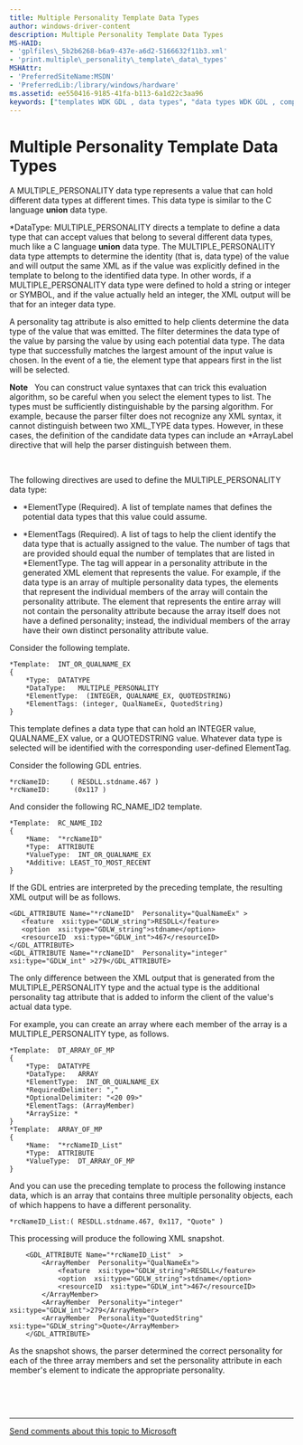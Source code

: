 ```yaml
---
title: Multiple Personality Template Data Types
author: windows-driver-content
description: Multiple Personality Template Data Types
MS-HAID:
- 'gplfiles\_5b2b6268-b6a9-437e-a6d2-5166632f11b3.xml'
- 'print.multiple\_personality\_template\_data\_types'
MSHAttr:
- 'PreferredSiteName:MSDN'
- 'PreferredLib:/library/windows/hardware'
ms.assetid: ee550416-9185-41fa-b113-6a1d22c3aa96
keywords: ["templates WDK GDL , data types", "data types WDK GDL , compound", "MULTIPLE_PERSONALITY data type WDK GDL", "ElementType directive WDK GDL", "ElementTags directive WDK GDL", "unions WDK GDL", "GDL WDK , unions"]
---
```


# Multiple Personality Template Data Types


A MULTIPLE\_PERSONALITY data type represents a value that can hold different data types at different times. This data type is similar to the C language **union** data type.

\*DataType: MULTIPLE\_PERSONALITY directs a template to define a data type that can accept values that belong to several different data types, much like a C language **union** data type. The MULTIPLE\_PERSONALITY data type attempts to determine the identity (that is, data type) of the value and will output the same XML as if the value was explicitly defined in the template to belong to the identified data type. In other words, if a MULTIPLE\_PERSONALITY data type were defined to hold a string or integer or SYMBOL, and if the value actually held an integer, the XML output will be that for an integer data type.

A personality tag attribute is also emitted to help clients determine the data type of the value that was emitted. The filter determines the data type of the value by parsing the value by using each potential data type. The data type that successfully matches the largest amount of the input value is chosen. In the event of a tie, the element type that appears first in the list will be selected.

**Note**   You can construct value syntaxes that can trick this evaluation algorithm, so be careful when you select the element types to list. The types must be sufficiently distinguishable by the parsing algorithm. For example, because the parser filter does not recognize any XML syntax, it cannot distinguish between two XML\_TYPE data types. However, in these cases, the definition of the candidate data types can include an \*ArrayLabel directive that will help the parser distinguish between them.

 

The following directives are used to define the MULTIPLE\_PERSONALITY data type:

-   \*ElementType (Required). A list of template names that defines the potential data types that this value could assume.

-   \*ElementTags (Required). A list of tags to help the client identify the data type that is actually assigned to the value. The number of tags that are provided should equal the number of templates that are listed in \*ElementType. The tag will appear in a personality attribute in the generated XML element that represents the value. For example, if the data type is an array of multiple personality data types, the elements that represent the individual members of the array will contain the personality attribute. The element that represents the entire array will not contain the personality attribute because the array itself does not have a defined personality; instead, the individual members of the array have their own distinct personality attribute value.

Consider the following template.

```
*Template:  INT_OR_QUALNAME_EX
{
    *Type:  DATATYPE
    *DataType:   MULTIPLE_PERSONALITY
    *ElementType:  (INTEGER, QUALNAME_EX, QUOTEDSTRING)
    *ElementTags: (integer, QualNameEx, QuotedString)
}
```

This template defines a data type that can hold an INTEGER value, QUALNAME\_EX value, or a QUOTEDSTRING value. Whatever data type is selected will be identified with the corresponding user-defined ElementTag.

Consider the following GDL entries.

```
*rcNameID:     ( RESDLL.stdname.467 )  
*rcNameID:      (0x117 )  
```

And consider the following RC\_NAME\_ID2 template.

```
*Template:  RC_NAME_ID2
{
    *Name:  "*rcNameID"
    *Type:  ATTRIBUTE
    *ValueType:  INT_OR_QUALNAME_EX
    *Additive: LEAST_TO_MOST_RECENT
}
```

If the GDL entries are interpreted by the preceding template, the resulting XML output will be as follows.

```
<GDL_ATTRIBUTE Name="*rcNameID"  Personality="QualNameEx" >
   <feature  xsi:type="GDLW_string">RESDLL</feature>
   <option  xsi:type="GDLW_string">stdname</option>
   <resourceID  xsi:type="GDLW_int">467</resourceID>
</GDL_ATTRIBUTE>
<GDL_ATTRIBUTE Name="*rcNameID"  Personality="integer" 
xsi:type="GDLW_int" >279</GDL_ATTRIBUTE>
```

The only difference between the XML output that is generated from the MULTIPLE\_PERSONALITY type and the actual type is the additional personality tag attribute that is added to inform the client of the value's actual data type.

For example, you can create an array where each member of the array is a MULTIPLE\_PERSONALITY type, as follows.

```
*Template:  DT_ARRAY_OF_MP
{
    *Type:  DATATYPE
    *DataType:   ARRAY
    *ElementType:  INT_OR_QUALNAME_EX
    *RequiredDelimiter: ","
    *OptionalDelimiter: "<20 09>"
    *ElementTags: (ArrayMember)
    *ArraySize: *
}
*Template:  ARRAY_OF_MP
{
    *Name:  "*rcNameID_List"
    *Type:  ATTRIBUTE
    *ValueType:  DT_ARRAY_OF_MP
}
```

And you can use the preceding template to process the following instance data, which is an array that contains three multiple personality objects, each of which happens to have a different personality.

```
*rcNameID_List:( RESDLL.stdname.467, 0x117, "Quote" )
```

This processing will produce the following XML snapshot.

```
    <GDL_ATTRIBUTE Name="*rcNameID_List"  >
        <ArrayMember  Personality="QualNameEx">
            <feature  xsi:type="GDLW_string">RESDLL</feature>
            <option  xsi:type="GDLW_string">stdname</option>
            <resourceID  xsi:type="GDLW_int">467</resourceID>
        </ArrayMember>
        <ArrayMember  Personality="integer" xsi:type="GDLW_int">279</ArrayMember>
        <ArrayMember  Personality="QuotedString" xsi:type="GDLW_string">Quote</ArrayMember>
    </GDL_ATTRIBUTE>
```

As the snapshot shows, the parser determined the correct personality for each of the three array members and set the personality attribute in each member's element to indicate the appropriate personality.

 

 


--------------------
[Send comments about this topic to Microsoft](mailto:wsddocfb@microsoft.com?subject=Documentation%20feedback%20%5Bprint\print%5D:%20Multiple%20Personality%20Template%20Data%20Types%20%20RELEASE:%20%289/1/2016%29&body=%0A%0APRIVACY%20STATEMENT%0A%0AWe%20use%20your%20feedback%20to%20improve%20the%20documentation.%20We%20don't%20use%20your%20email%20address%20for%20any%20other%20purpose,%20and%20we'll%20remove%20your%20email%20address%20from%20our%20system%20after%20the%20issue%20that%20you're%20reporting%20is%20fixed.%20While%20we're%20working%20to%20fix%20this%20issue,%20we%20might%20send%20you%20an%20email%20message%20to%20ask%20for%20more%20info.%20Later,%20we%20might%20also%20send%20you%20an%20email%20message%20to%20let%20you%20know%20that%20we've%20addressed%20your%20feedback.%0A%0AFor%20more%20info%20about%20Microsoft's%20privacy%20policy,%20see%20http://privacy.microsoft.com/default.aspx. "Send comments about this topic to Microsoft")



